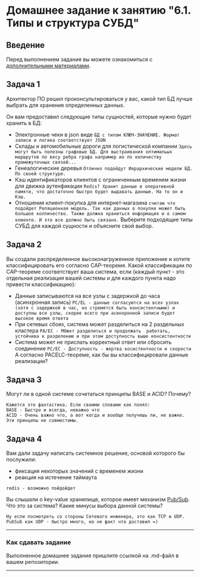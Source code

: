 # Домашнее задание к занятию "6.1. Типы и структура СУБД"

## Введение

Перед выполнением задания вы можете ознакомиться с 
[дополнительными материалами](https://github.com/netology-code/virt-homeworks/tree/master/additional/README.md).

## Задача 1

Архитектор ПО решил проконсультироваться у вас, какой тип БД 
лучше выбрать для хранения определенных данных.

Он вам предоставил следующие типы сущностей, которые нужно будет хранить в БД:

- Электронные чеки в json виде
```БД с типом КЛЮЧ-ЗНАЧЕНИЕ. Формат записи и логика соответствует JSON ```
- Склады и автомобильные дороги для логистической компании
```Здесь могут быть полезны графовые БД. Для выстраивания оптимальых маршрутов по весу ребра графа например ио по количеству промежуточных связей...```
- Генеалогические деревья
```Отлично подойдут Иерархические модели БД. По своей структуре.```
- Кэш идентификаторов клиентов с ограниченным временем жизни для движка аутенфикации
```Redis? Хранит данные в оперативной памяти, что достаточно быстро будет выдавать данные. На то он и Кэш.```
- Отношения клиент-покупка для интернет-магазина
```считаю что подойдет Реляционная модель. Так как данных о покупке может быть большое колличество. Также должна храниться информация и о самом клиенте. И это все должно быть связано.```
Выберите подходящие типы СУБД для каждой сущности и объясните свой выбор.

## Задача 2

Вы создали распределенное высоконагруженное приложение и хотите классифицировать его согласно 
CAP-теореме. Какой классификации по CAP-теореме соответствует ваша система, если 
(каждый пункт - это отдельная реализация вашей системы и для каждого пункта надо привести классификацию):

- Данные записываются на все узлы с задержкой до часа (асинхронная запись)
```PС/EL - данные согласуются на всех узлах (хотя с задержкой в час, но стремятся быть консистентными) и доступны все узлы, скорее всего при асинхронной записи будет высокое время ответа```
- При сетевых сбоях, система может разделиться на 2 раздельных кластера
```PA/EC - МОжет разделиться и продолжать  работать, устойчива к разделению и при этом доступность выше консистентности```
- Система может не прислать корректный ответ или сбросить соединение
```PC/EC - Доступность - жертва косистентности и скорости```
А согласно PACELC-теореме, как бы вы классифицировали данные реализации?

## Задача 3

Могут ли в одной системе сочетаться принципы BASE и ACID? Почему?

```
Кажется это фантастика. Если своими словами как понял:
BASE - Быстро и всегда, неважно что
ACID - Очень важно что, а вот когда и вообще получешь ли, не важно.
Эти принципы не совместимы.
```

## Задача 4

Вам дали задачу написать системное решение, основой которого бы послужили:

- фиксация некоторых значений с временем жизни
- реакция на истечение таймаута

```redis - возможно пойдойдет```

Вы слышали о key-value хранилище, которое имеет механизм [Pub/Sub](https://habr.com/ru/post/278237/). 
Что это за система? Какие минусы выбора данной системы?

```Ну если посмотреть со стороны Сетевого инженера, это как TCP и UDP. PubSub как UDP - быстро много, но не факт что доставил =)```

---

### Как cдавать задание

Выполненное домашнее задание пришлите ссылкой на .md-файл в вашем репозитории.

---


